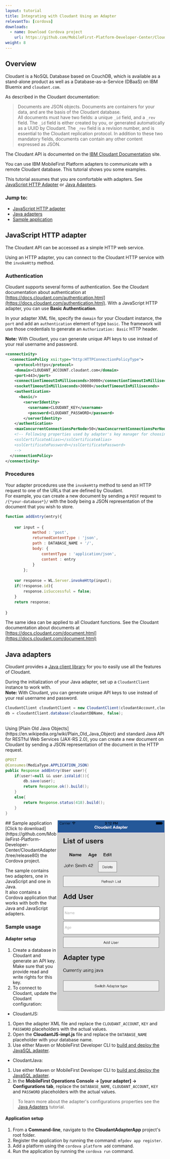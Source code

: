 ```yaml
---
layout: tutorial
title: Integrating with Cloudant Using an Adapter
relevantTo: [cordova]
downloads:
  - name: Download Cordova project
    url: https://github.com/MobileFirst-Platform-Developer-Center/CloudantAdapter/tree/release80
weight: 8
---
```

## Overview
Cloudant is a NoSQL Database based on CouchDB, which is available as a stand-alone product as well as a Database-as-a-Service (DBaaS) on IBM Bluemix and `cloudant.com`.

As described in the Cloudant documentation:
> Documents are JSON objects. Documents are containers for your data, and are the basis of the Cloudant database.  
All documents must have two fields: a unique `_id` field, and a `_rev` field. The `_id` field is either created by you, or generated automatically as a UUID by Cloudant. The `_rev` field is a revision number, and is essential to the Cloudant replication protocol. In addition to these two mandatory fields, documents can contain any other content expressed as JSON.

The Cloudant API is documented on the [IBM Cloudant Documentation](https://docs.cloudant.com/index.html) site.

You can use IBM MobileFirst Platform adapters to communicate with a remote Cloudant database. This tutorial shows you some examples.

This tutorial assumes that you are comfortable with adapters. See [JavaScript HTTP Adapter](../javascript-adapters/js-http-adapter) or [Java Adapters](../java-adapters).

### Jump to:
* [JavaScript HTTP adapter](#javascript-http-adapter)
* [Java adapters](#java-adapters)
* [Sample application](#sample-application)


## JavaScript HTTP adapter
The Cloudant API can be accessed as a simple HTTP web service.

Using an HTTP adapter, you can connect to the Cloudant HTTP service with the `invokeHttp` method.

### Authentication
Cloudant supports several forms of authentication. See the Cloudant documentation about authentication at [https://docs.cloudant.com/authentication.html](https://docs.cloudant.com/authentication.html). With a JavaScript HTTP adapter, you can use **Basic Authentication**.

In your adapter XML file, specify the `domain` for your Cloudant instance, the `port` and add an `authentication` element of type `basic`. The framework will use those credentials to generate an `Authorization: Basic` HTTP header.

**Note:** With Cloudant, you can generate unique API keys to use instead of your real username and password.

```xml
<connectivity>
  <connectionPolicy xsi:type="http:HTTPConnectionPolicyType">
    <protocol>https</protocol>
    <domain>CLOUDANT_ACCOUNT.cloudant.com</domain>
    <port>443</port>
    <connectionTimeoutInMilliseconds>30000</connectionTimeoutInMilliseconds>
    <socketTimeoutInMilliseconds>30000</socketTimeoutInMilliseconds>
    <authentication>
      <basic/>
        <serverIdentity>
          <username>CLOUDANT_KEY</username>
          <password>CLOUDANT_PASSWORD</password>
        </serverIdentity>
    </authentication>
    <maxConcurrentConnectionsPerNode>50</maxConcurrentConnectionsPerNode>
    <!-- Following properties used by adapter's key manager for choosing specific certificate from key store
    <sslCertificateAlias></sslCertificateAlias>
    <sslCertificatePassword></sslCertificatePassword>
    -->
  </connectionPolicy>
</connectivity>
```

### Procedures
Your adapter procedures use the `invokeHttp` method to send an HTTP request to one of the URLs that are defined by Cloudant.  
For example, you can create a new document by sending a `POST` request to `/{*your-database*}/` with the body being a JSON representation of the document that you wish to store.

```js
function addEntry(entry){

    var input = {
            method : 'post',
            returnedContentType : 'json',
            path : DATABASE_NAME + '/',
            body: {
                contentType : 'application/json',        
                content : entry
            }
        };

    var response = WL.Server.invokeHttp(input);
    if(!response.id){
        response.isSuccessful = false;
    }
    return response;

}
```

The same idea can be applied to all Cloudant functions. See the Cloudant documentation about documents at [https://docs.cloudant.com/document.html](https://docs.cloudant.com/document.html)

## Java adapters
Cloudant provides a [Java client library](https://github.com/cloudant/java-cloudant) for you to easily use all the features of Cloudant.

During the initialization of your Java adapter, set up a `CloudantClient` instance to work with.  
**Note:** With Cloudant, you can generate unique API keys to use instead of your real username and password.

```java
CloudantClient cloudantClient = new CloudantClient(cloudantAccount,cloudantKey,cloudantPassword);
db = cloudantClient.database(cloudantDBName, false);
```
<br/>
Using [Plain Old Java Objects](https://en.wikipedia.org/wiki/Plain_Old_Java_Object) and standard Java API for RESTful Web Services (JAX-RS 2.0), you can create a new document on Cloudant by sending a JSON representation of the document in the HTTP request.

```java
@POST
@Consumes(MediaType.APPLICATION_JSON)
public Response addEntry(User user){
    if(user!=null && user.isValid()){
        db.save(user);
        return Response.ok().build();
    }
    else{
        return Response.status(418).build();
    }
}
```

<img alt="Image of the sample application" src="cloudant-app.png" style="float:right"/>
## Sample application
[Click to download](https://github.com/MobileFirst-Platform-Developer-Center/CloudantAdapter/tree/release80) the Cordova project.

The sample contains two adapters, one in JavaScript and one in Java.  
It also contains a Cordova application that works with both the Java and JavaScript adapters.

### Sample usage
#### Adapter setup
1. Create a database in Cloudant and generate an API key. Make sure that you provide read and write rights for this key.
2. To connect to Cloudant, update the Cloudant configuration:

 * CloudantJS:
  1. Open the adapter XML file and replace the `CLOUDANT_ACCOUNT`, `KEY` and `PASSWORD` placeholders with the actual values.
  2. Open the **CloudantJS-impl.js** file and replace the `DATABASE_NAME` placeholder with your database name.
  3. Use either Maven or MobileFirst Developer CLI to [build and deploy the JavaSQL adapter](../../creating-adapters/).

 * CloudantJava:
  1. Use either Maven or MobileFirst Developer CLI to [build and deploy the JavaSQL adapter](../../creating-adapters/).
  2. In the **MobileFirst Operations Console → [your adapter] → Configurations tab**, replace the `DATABASE_NAME`, `CLOUDANT_ACCOUNT`, `KEY` and `PASSWORD` placeholders with the actual values.

  > To learn more about the adapter's configurations properties see the [Java Adapters](../java-adapters) tutorial.

#### Application setup
1. From a **Command-line**, navigate to the **CloudantAdapterApp** project's root folder.
2. Register the application by running the command: `mfpdev app register`.
3. Add a platform using the `cordova platform add` command.
4. Run the application by running the `cordova run` command.
